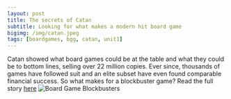 ```yaml
---
layout: post
title: The secrets of Catan
subtitle: Looking for what makes a modern hit board game
bigimg: /img/catan.jpeg
tags: [boardgames, bgg, catan, unit1]
---
```

Catan showed what board games could be at the table and what they could be to bottom lines, selling over 22 million copies. Ever since, thousands of games have followed suit and an elite subset have even found comparable financial success. So what makes for a blockbuster game? Read the full story [here](https://medium.com/@bundickm/the-secrets-of-catan-ed203a9a7c61)
![Board Game Blockbusters](https://cdn-images-1.medium.com/max/800/1*dpCFkIutHh1K7Y6BP6CInw.png)
